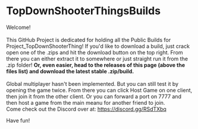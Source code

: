 # TopDownShooterThingsBuilds

Welcome!\
\
This GitHub Project is dedicated for holding all the Public Builds for Project_TopDownShooterThing! If you'd like to download a build, just crack open one of the .zips and hit the download button on the top right. From there you can either extract it to somewhere or just straight run it from the .zip folder!
**Or, even easier, head to the releases of this page (above the files list) and download the latest stable .zip/build.**\
\
Global multiplayer hasn't been implemented. But you can still test it by opening the game twice. From there you can click Host Game on one client, then join it from the other client.
Or you can forward a port on 7777 and then host a game from the main meanu for another friend to join.\
Come check out the Discord over at: https://discord.gg/RSdTXbq 


Have fun!
